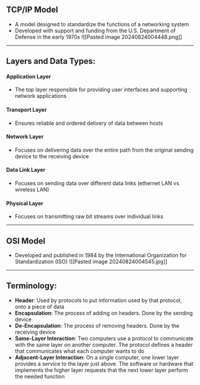## TCP/IP Model
- A model designed to standardize the functions of a networking system
- Developed with support and funding from the U.S. Department of Defense in the early 1970s
![[Pasted image 20240824004448.png]]
---
## Layers and Data Types:
#### Application Layer
- The top layer responsible for providing user interfaces and supporting network applications
#### Transport Layer
- Ensures reliable and ordered delivery of data between hosts
#### Network Layer
- Focuses on delivering data over the entire path from the original sending device to the receiving device
#### Data Link Layer
- Focuses on sending data over different data links (ethernet LAN vs wireless LAN)
#### Physical Layer
- Focuses on transmitting raw bit streams over individual links
---
## OSI Model
- Developed and published in 1984 by the International Organization for Standardization (ISO)
![[Pasted image 20240824004545.jpg]]
---
## Terminology:
- **Header**: Used by protocols to put information used by that protocol, onto a piece of data
- **Encapsulation**: The process of adding on headers. Done by the sending device
- **De-Encapsulation**: The process of removing headers. Done by the receiving device
- **Same-Layer Interaction**: Two computers use a protocol to communicate with the same layer on another computer. The protocol defines a header that communicates what each computer wants to do
- **Adjacent-Layer Interaction**: On a single computer, one lower layer provides a service to the layer just above. The software or hardware that implements the higher layer requests that the next lower layer perform the needed function